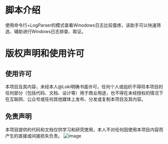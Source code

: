 # 脚本介绍
使用命令行+LogParser的模式查看Winodows日志比较蛋疼，该助手可以快速筛选、辅助进行Windows日志排查、取证。
# 版权声明和使用许可
## 使用许可
本项目及其内容，未经本人@Loki明确书面许可，任何个人或组织不得将本项目的任何部分（包括代码、文档、设计等）用于商业用途，也不得在未经授权的情况下在互联网、公众号或任何其他媒体上发布、分发或复制本项目及其内容。
## 免责声明
本项目提供的代码和文档仅供学习和研究使用，本人不对任何因使用本项目内容而产生的直接或间接损失负责。
![image](https://github.com/TiggerT/LogAnalysisAssistant/assets/84847715/d997c792-788f-4b2b-b47b-1756ed1a9bb4)
